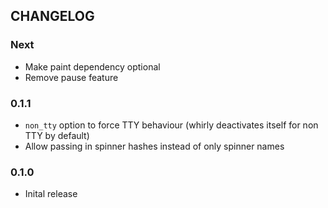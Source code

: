 ## CHANGELOG

### Next

- Make paint dependency optional
- Remove pause feature

### 0.1.1

- `non_tty` option to force TTY behaviour (whirly deactivates itself for non TTY by default)
- Allow passing in spinner hashes instead of only spinner names

### 0.1.0

- Inital release

